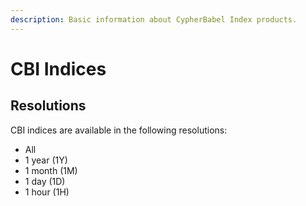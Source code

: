 ```yaml
---
description: Basic information about CypherBabel Index products.
---
```


# CBI Indices

## Resolutions

CBI indices are available in the following resolutions:

* All
* 1 year (1Y)
* 1 month (1M)
* 1 day (1D)
* 1 hour (1H)

